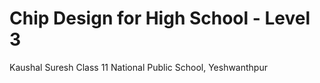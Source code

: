 # Chip Design for High School - Level 3
Kaushal Suresh
Class 11
National Public School, Yeshwanthpur
